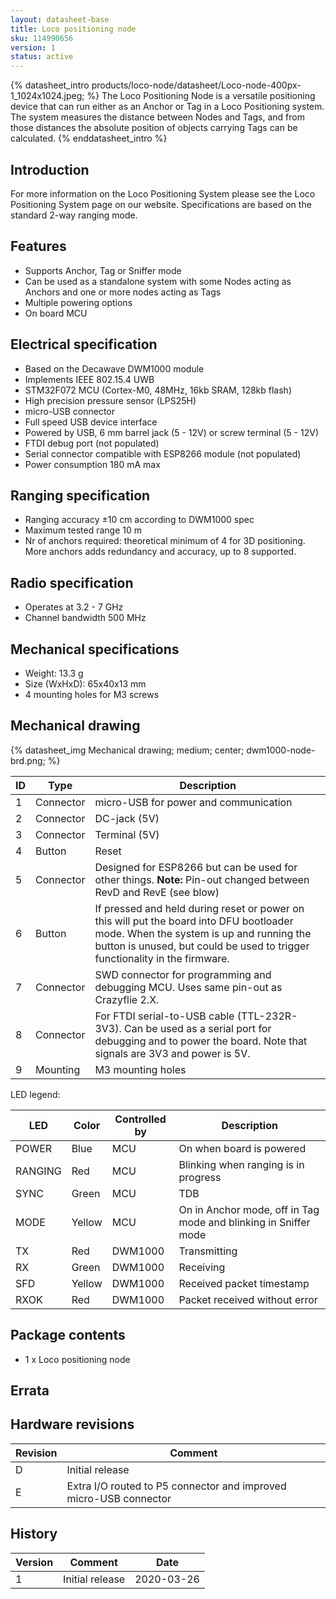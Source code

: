 ```yaml
---
layout: datasheet-base
title: Loco positioning node
sku: 114990656
version: 1
status: active
---
```


{% datasheet_intro products/loco-node/datasheet/Loco-node-400px-1_1024x1024.jpeg; %}
The Loco Positioning Node is a versatile positioning device that can run either as an Anchor or Tag in a Loco Positioning system. The system measures the distance between Nodes and Tags, and from those distances the absolute position of objects carrying Tags can be calculated.
{% enddatasheet_intro %}

## Introduction

For more information on the Loco Positioning System please see the Loco Positioning System page on our website. Specifications are based on the standard 2-way ranging mode.

## Features

* Supports Anchor, Tag or Sniffer mode
* Can be used as a standalone system with some Nodes acting as Anchors and one or more nodes acting as Tags
* Multiple powering options
* On board MCU

## Electrical specification

* Based on the Decawave DWM1000 module
* Implements IEEE 802.15.4 UWB
* STM32F072 MCU (Cortex-M0, 48MHz, 16kb SRAM, 128kb flash)
* High precision pressure sensor (LPS25H)
* micro-USB connector
* Full speed USB device interface
* Powered by USB, 6 mm barrel jack (5 - 12V) or screw terminal (5 - 12V)
* FTDI debug port (not populated)
* Serial connector compatible with ESP8266 module (not populated)
* Power consumption 180 mA max

## Ranging specification

* Ranging accuracy ±10 cm according to DWM1000 spec
* Maximum tested range 10 m
* Nr of anchors required: theoretical minimum of 4 for 3D positioning. More anchors adds redundancy and accuracy, up to 8 supported.

## Radio specification

* Operates at 3.2 - 7 GHz
* Channel bandwidth 500 MHz

## Mechanical specifications

* Weight: 13.3 g
* Size (WxHxD): 65x40x13 mm
* 4 mounting holes for M3 screws

## Mechanical drawing

{% datasheet_img Mechanical drawing; medium; center; dwm1000-node-brd.png; %}

| ID | Type | Description |
| -- | ---- | ----------- |
| 1 | Connector | micro-USB for power and communication |
| 2 | Connector | DC-jack (5V) |
| 3 | Connector | Terminal (5V) |
| 4 | Button | Reset |
| 5 | Connector | Designed for ESP8266 but can be used for other things. **Note:** Pin-out changed between RevD and RevE (see blow) |
| 6 | Button | If pressed and held during reset or power on this will put the board into DFU bootloader mode. When the system is up and running the button is unused, but could be used to trigger functionality in the firmware. |
| 7 | Connector | SWD connector for programming and debugging MCU. Uses same pin-out as Crazyflie 2.X. |
| 8 | Connector | For FTDI serial-to-USB cable (TTL-232R-3V3). Can be used as a serial port for debugging and to power the board. Note that signals are 3V3 and power is 5V. |
| 9 | Mounting | M3 mounting holes |

LED legend:

| LED | Color | Controlled by | Description |
| --- | ----- | ------------- | ----------- |
| POWER | Blue | MCU | On when board is powered |
| RANGING | Red | MCU | Blinking when ranging is in progress |
| SYNC | Green | MCU | TDB |
| MODE | Yellow | MCU | On in Anchor mode, off in Tag mode and blinking in Sniffer mode |
| TX | Red | DWM1000 | Transmitting |
| RX | Green | DWM1000 | Receiving |
| SFD | Yellow | DWM1000 | Received packet timestamp |
| RXOK | Red | DWM1000 | Packet received without error |

## Package contents

* 1 x Loco positioning node

## Errata

## Hardware revisions

| Revision | Comment |
| ------- | ------- |
| D | Initial release |
| E | Extra I/O routed to P5 connector and improved micro-USB connector |

## History

| Version | Comment | Date |
| ------- | ------- | ---- |
| 1 | Initial release | 2020-03-26 |
